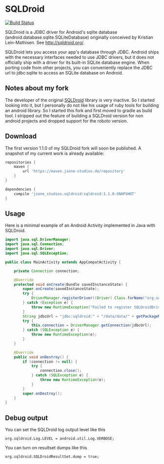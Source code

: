 # SQLDroid

[![Build Status](https://travis-ci.org/jsone-studios/SQLDroid.svg?branch=master)](https://travis-ci.org/jsone-studios/SQLDroid)

SQLDroid is a JDBC driver for Android's sqlite database (android.database.sqlite.SQLiteDatabase) originally conceived by Kristian Lein-Mathisen. See http://sqldroid.org/.

SQLDroid lets you access your app's database through JDBC. Android ships with the necessary interfaces needed to use JDBC drivers, but it does not officially ship with a driver for its built-in SQLite database engine.  When porting code from other projects, you can conveniently replace the JDBC url to jdbc:sqlite to access an SQLite database on Android.

## Notes about my fork

The developer of the original [SQLDroid](https://github.com/SQLDroid/SQLDroid) library is very inactive. So I started looking into it, but I personally do not like his usage of ruby tools for building an android library.
So I started this fork and first moved to gradle as build tool. I stripped out the feature of building a SQLDroid version for non android projects and dropped support for the roboto version.

## Download

The first version 1.1.0 of my SQLDroid fork will soon be published. A snapshot of my current work is already available:

```groovy
repositories {
    maven {
        url 'https://maven.jsone-studios.de/repository'
    }
}

dependencies {
    compile 'jsone_studios.sqldroid:sqldroid:1.1.0-SNAPSHOT'
}
```

## Usage

Here is a minimal example of an Android Activity implemented in Java with SQLDroid.

```java
import java.sql.DriverManager;
import java.sql.Connection;
import java.sql.Driver;
import java.sql.SQLException;

public class MainActivity extends AppCompatActivity {

    private Connection connection;

    @Override
    protected void onCreate(Bundle savedInstanceState) {
        super.onCreate(savedInstanceState);
        try {
            DriverManager.registerDriver((Driver) Class.forName("org.sqldroid.SQLDroidDriver").newInstance());
        } catch (Exception e) {
            throw new RuntimeException("Failed to register SQLDroidDriver");
        }
        String jdbcUrl = "jdbc:sqldroid:" + "/data/data/" + getPackageName() + "/my-database.db";
        try {
            this.connection = DriverManager.getConnection(jdbcUrl);
        } catch (SQLException e) {
            throw new RuntimeException(e);
        }
    }

    @Override
    public void onDestroy() {
        if (connection != null) {
            try {
                connection.close();
            } catch (SQLException e) {
                throw new RuntimeException(e);
            }
        }
        super.onDestroy();
    }
}
```

## Debug output

You can set the SQLDroid log output level like this

    org.sqldroid.Log.LEVEL = android.util.Log.VERBOSE;

You can turn on resultset dumps like this

    org.sqldroid.SQLDroidResultSet.dump = true;


